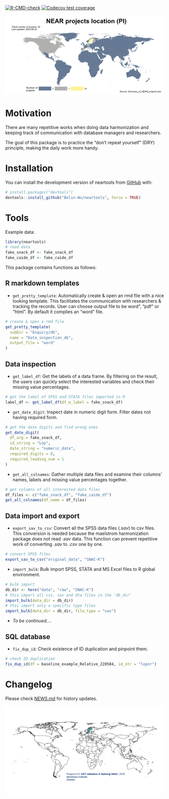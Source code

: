 
<!-- README.md is generated from README.Rmd. Please edit that file -->

<!-- badges: start -->
[![R-CMD-check](https://github.com/Bolin-Wu/neartools/actions/workflows/R-CMD-check.yaml/badge.svg)](https://github.com/Bolin-Wu/neartools/actions/workflows/R-CMD-check.yaml)
[![Codecov test
coverage](https://codecov.io/gh/Bolin-Wu/neartools/branch/master/graph/badge.svg)](https://app.codecov.io/gh/Bolin-Wu/neartools?branch=master)
<!-- badges: end -->

![](man/figures/country_map.jpeg)<!-- -->

# Motivation

There are many repetitive works when doing data harmonization and
keeping track of communication with database managers and researchers.

The goal of this package is to practice the “don’t repeat yourself”
(DRY) principle, making the daily work more handy.

# Installation

You can install the development version of neartools from
[GitHub](https://github.com/) with:

``` r
# install.packages("devtools")
devtools::install_github("Bolin-Wu/neartools", force = TRUE)
```

# Tools

Example data:

``` r
library(neartools)
# read data
fake_snack_df <- fake_snack_df
fake_caide_df <- fake_caide_df
```

This package contains functions as follows:

## R markdown templates

- `get_pretty_template`: Automatically create & open an rmd file with a
  nice looking template. This facilitates the communication with
  researchers & tracking the records. User can choose output file to be
  word”, “pdf” or “html”. By default it complies an “word” file.

``` r
# create & open a rmd file
get_pretty_template(
  subDir = "Enquiry/db",
  name = "Data_inspection_db",
  output_file = "word"
)
```

## Data inspection

- `get_label_df`: Get the labels of a data frame. By filtering on the
  result, the users can quickly select the interested variables and
  check their missing value percentages.

``` r
# get the label of SPSS and STATA files imported in R
label_df <- get_label_df(df_w_label = fake_snack_df)
```

- `get_date_digit`: Inspect date in numeric digit form. Filter dates not
  having required form.

``` r
# get the date digits and find wrong ones
get_date_digit(
  df_arg = fake_snack_df,
  id_string = "Lop",
  date_string = "numeric_date",
  required_digits = 8,
  required_leading_num = 1
)
```

- `get_all_colnames`: Gather multiple data files and examine their
  columns’ names, labels and missing value percentages together.

``` r
# get columns of all interested data files
df_files <- c("fake_snack_df", "fake_caide_df")
get_all_colnames(df_name = df_files)
```

## Data import and export

- `export_sav_to_csv`: Convert all the SPSS data files (*.sav*) to csv
  files. This conversion is needed because the maelstrom harmonization
  package does not read *.sav* data. This function can prevent
  repetitive work of converting *.sav* to *.csv* one by one.

``` r
# convert SPSS files
export_sav_to_csv("original_data", "SNAC-K")
```

- `import_bulk`: Bulk import SPSS, STATA and MS Excel files to R global
  environment.

``` r
# bulk import
db_dir <- here("data", "raw", "SNAC-K")
# this import all csv, sav and dta files in the 'db_dir'
import_bulk(data_dir = db_dir)
# this import only a specific type files
import_bulk(data_dir = db_dir, file_type = "sav")
```

- *To be continued….*

## SQL database

- `fix_dup_id`: Check existence of ID duplication and pinpoint them.

``` r
# check ID duplication
fix_dup_id(df = baseline_example_Relative_220504, id_str = "lopnr")
```

# Changelog

Please check
[NEWS.md](https://github.com/Bolin-Wu/neartools/blob/master/NEWS.md) for
history updates.

![](man/figures/project_map_movie.gif)<!-- -->
